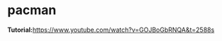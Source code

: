 # pacman

<b>Tutorial:</b><a href="https://www.youtube.com/watch?v=GOJBoGbRNQA&t=2588s">https://www.youtube.com/watch?v=GOJBoGbRNQA&t=2588s</a>
